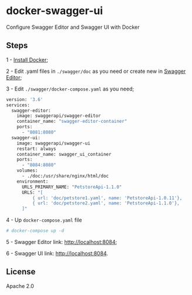 # docker-swagger-ui
Configure Swagger Editor and Swagger UI with Docker

## Steps
1 - [Install Docker](https://docs.docker.com/);

2 - Edit .yaml files in ```./swagger/doc``` as you need or create new in [Swagger Editor](https://editor.swagger.io/);

3 - Edit ```./swagger/docker-compose.yaml``` as you need;

```sh
version: '3.6'
services:
  swagger-editor:
    image: swaggerapi/swagger-editor
    container_name: "swagger-editor-container"
    ports:
      - "8081:8080"
  swagger-ui:
    image: swaggerapi/swagger-ui
    restart: always
    container_name: swagger_ui_container
    ports:
      - "8084:8080"
    volumes:
      - ./doc:/usr/share/nginx/html/doc
    environment:
      URLS_PRIMARY_NAME: "PetstoreApi-1.1.0"
      URLS: "[
          { url: 'doc/petstore1.yaml', name: 'PetstoreApi-1.0.11'},
          { url: 'doc/petstore2.yaml', name: 'PetstoreApi-1.1.0'},
      ]"
```

4 - Up ```docker-compose.yaml``` file

```sh
# docker-compose up -d
```

5 - Swagger Editor link: [http://localhost:8084](http://localhost:8081);

6 - Swagger UI link: [http://localhost:8084](http://localhost:8084).

## License

Apache 2.0
